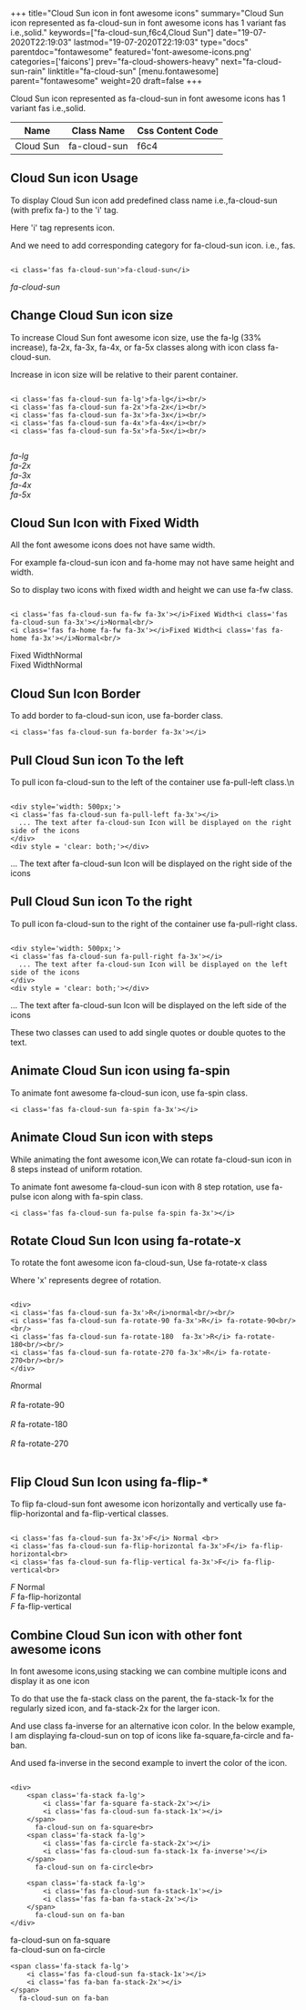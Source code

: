 +++
title="Cloud Sun icon in font awesome icons"
summary="Cloud Sun icon represented as fa-cloud-sun in font awesome icons has 1 variant fas i.e.,solid."
keywords=["fa-cloud-sun,f6c4,Cloud Sun"]
date="19-07-2020T22:19:03"
lastmod="19-07-2020T22:19:03"
type="docs"
parentdoc="fontawesome"
featured='font-awesome-icons.png'
categories=['faicons']
prev="fa-cloud-showers-heavy"
next="fa-cloud-sun-rain"
linktitle="fa-cloud-sun"
[menu.fontawesome]
parent="fontawesome"
weight=20
draft=false
+++


Cloud Sun icon represented as fa-cloud-sun in font awesome icons has 1 variant fas i.e.,solid.

<div class='table-responsive'><table class='table'><thead><tr><th>Name</th><th>Class Name</th><th>Css Content Code</th></tr></thead><tbody><tr><td>Cloud Sun</td><td>fa-cloud-sun</td><td>f6c4</td></tr></tbody></table></div>



## Cloud Sun icon Usage

To display Cloud Sun icon add predefined class name i.e.,fa-cloud-sun (with prefix fa-) to the 'i' tag.

Here 'i' tag represents icon.

And we need to add corresponding category for fa-cloud-sun icon. i.e., fas.


```

<i class='fas fa-cloud-sun'>fa-cloud-sun</i>
```

<i class='fas fa-cloud-sun'>fa-cloud-sun</i>




## Change Cloud Sun icon size
To increase Cloud Sun font awesome icon size, use the fa-lg (33% increase), fa-2x, fa-3x, fa-4x, or fa-5x classes along with icon class fa-cloud-sun.

Increase in icon size will be relative to their parent container. 

```

<i class='fas fa-cloud-sun fa-lg'>fa-lg</i><br/>
<i class='fas fa-cloud-sun fa-2x'>fa-2x</i><br/>
<i class='fas fa-cloud-sun fa-3x'>fa-3x</i><br/>
<i class='fas fa-cloud-sun fa-4x'>fa-4x</i><br/>
<i class='fas fa-cloud-sun fa-5x'>fa-5x</i><br/>
            
```

<i class='fas fa-cloud-sun fa-lg'>fa-lg</i><br/>
<i class='fas fa-cloud-sun fa-2x'>fa-2x</i><br/>
<i class='fas fa-cloud-sun fa-3x'>fa-3x</i><br/>
<i class='fas fa-cloud-sun fa-4x'>fa-4x</i><br/>
<i class='fas fa-cloud-sun fa-5x'>fa-5x</i><br/>
            



## Cloud Sun Icon with Fixed Width 

All the font awesome icons does not have same width.

For example fa-cloud-sun icon and fa-home may not have same height and width.

So to display two icons with fixed width and height we can use fa-fw class.


```

<i class='fas fa-cloud-sun fa-fw fa-3x'></i>Fixed Width<i class='fas fa-cloud-sun fa-3x'></i>Normal<br/>
<i class='fas fa-home fa-fw fa-3x'></i>Fixed Width<i class='fas fa-home fa-3x'></i>Normal<br/>
```

<i class='fas fa-cloud-sun fa-fw fa-3x'></i>Fixed Width<i class='fas fa-cloud-sun fa-3x'></i>Normal<br/>
<i class='fas fa-home fa-fw fa-3x'></i>Fixed Width<i class='fas fa-home fa-3x'></i>Normal<br/>



## Cloud Sun Icon Border 

To add border to fa-cloud-sun icon, use fa-border class.


```
<i class='fas fa-cloud-sun fa-border fa-3x'></i>

```
<i class='fas fa-cloud-sun fa-border fa-3x'></i>





## Pull Cloud Sun icon To the left

To pull icon fa-cloud-sun to the left of the container use fa-pull-left class.\n

```

<div style='width: 500px;'>
<i class='fas fa-cloud-sun fa-pull-left fa-3x'></i>
  ... The text after fa-cloud-sun Icon will be displayed on the right side of the icons
</div>
<div style = 'clear: both;'></div>
```

<div style='width: 500px;'>
<i class='fas fa-cloud-sun fa-pull-left fa-3x'></i>
  ... The text after fa-cloud-sun Icon will be displayed on the right side of the icons
</div>
<div style = 'clear: both;'></div>




## Pull Cloud Sun icon To the right
To pull icon fa-cloud-sun to the right of the container use fa-pull-right class.

```

<div style='width: 500px;'>
<i class='fas fa-cloud-sun fa-pull-right fa-3x'></i>
  ... The text after fa-cloud-sun Icon will be displayed on the left side of the icons
</div>
<div style = 'clear: both;'></div>
```

<div style='width: 500px;'>
<i class='fas fa-cloud-sun fa-pull-right fa-3x'></i>
  ... The text after fa-cloud-sun Icon will be displayed on the left side of the icons
</div>
<div style = 'clear: both;'></div>

These two classes can used to add single quotes or double quotes to the text.


## Animate Cloud Sun icon using fa-spin
To animate font awesome fa-cloud-sun icon, use fa-spin class.

```
<i class='fas fa-cloud-sun fa-spin fa-3x'></i>
```
<i class='fas fa-cloud-sun fa-spin fa-3x'></i>




## Animate Cloud Sun icon with steps
While animating the font awesome icon,We can rotate fa-cloud-sun icon in 8 steps instead of uniform rotation.

To animate font awesome fa-cloud-sun icon with 8 step rotation, use fa-pulse icon along with fa-spin class.


```
<i class='fas fa-cloud-sun fa-pulse fa-spin fa-3x'></i>

```
<i class='fas fa-cloud-sun fa-pulse fa-spin fa-3x'></i>





## Rotate Cloud Sun Icon using fa-rotate-x
To rotate the font awesome icon fa-cloud-sun, Use fa-rotate-x class

Where 'x' represents degree of rotation.


```

<div>
<i class='fas fa-cloud-sun fa-3x'>R</i>normal<br/><br/>
<i class='fas fa-cloud-sun fa-rotate-90 fa-3x'>R</i> fa-rotate-90<br/><br/> 
<i class='fas fa-cloud-sun fa-rotate-180  fa-3x'>R</i> fa-rotate-180<br/><br/> 
<i class='fas fa-cloud-sun fa-rotate-270 fa-3x'>R</i> fa-rotate-270<br/><br/>
</div>
```

<div>
<i class='fas fa-cloud-sun fa-3x'>R</i>normal<br/><br/>
<i class='fas fa-cloud-sun fa-rotate-90 fa-3x'>R</i> fa-rotate-90<br/><br/> 
<i class='fas fa-cloud-sun fa-rotate-180  fa-3x'>R</i> fa-rotate-180<br/><br/> 
<i class='fas fa-cloud-sun fa-rotate-270 fa-3x'>R</i> fa-rotate-270<br/><br/>
</div>




## Flip Cloud Sun Icon using fa-flip-*
To flip fa-cloud-sun font awesome icon horizontally and vertically use fa-flip-horizontal and fa-flip-vertical classes. 

```

<i class='fas fa-cloud-sun fa-3x'>F</i> Normal <br>
<i class='fas fa-cloud-sun fa-flip-horizontal fa-3x'>F</i> fa-flip-horizontal<br>
<i class='fas fa-cloud-sun fa-flip-vertical fa-3x'>F</i> fa-flip-vertical<br>
```

<i class='fas fa-cloud-sun fa-3x'>F</i> Normal <br>
<i class='fas fa-cloud-sun fa-flip-horizontal fa-3x'>F</i> fa-flip-horizontal<br>
<i class='fas fa-cloud-sun fa-flip-vertical fa-3x'>F</i> fa-flip-vertical<br>




## Combine Cloud Sun icon with other font awesome icons
In font awesome icons,using stacking we can combine multiple icons and display it as one icon 

To do that use the fa-stack class on the parent, the fa-stack-1x for the regularly sized icon, and fa-stack-2x for the larger icon.

And use class fa-inverse for an alternative icon color. 
In the below example, I am displaying fa-cloud-sun on top of icons like fa-square,fa-circle and fa-ban.

And used fa-inverse in the second example to invert the color of the icon.

```

<div>
    <span class='fa-stack fa-lg'>
        <i class='far fa-square fa-stack-2x'></i>
        <i class='fas fa-cloud-sun fa-stack-1x'></i>
    </span>
      fa-cloud-sun on fa-square<br>
    <span class='fa-stack fa-lg'>
        <i class='fas fa-circle fa-stack-2x'></i>
        <i class='fas fa-cloud-sun fa-stack-1x fa-inverse'></i>
    </span>
      fa-cloud-sun on fa-circle<br>

    <span class='fa-stack fa-lg'>
        <i class='fas fa-cloud-sun fa-stack-1x'></i>
        <i class='fas fa-ban fa-stack-2x'></i>
    </span>
      fa-cloud-sun on fa-ban
</div>
```

<div>
    <span class='fa-stack fa-lg'>
        <i class='far fa-square fa-stack-2x'></i>
        <i class='fas fa-cloud-sun fa-stack-1x'></i>
    </span>
      fa-cloud-sun on fa-square<br>
    <span class='fa-stack fa-lg'>
        <i class='fas fa-circle fa-stack-2x'></i>
        <i class='fas fa-cloud-sun fa-stack-1x fa-inverse'></i>
    </span>
      fa-cloud-sun on fa-circle<br>

    <span class='fa-stack fa-lg'>
        <i class='fas fa-cloud-sun fa-stack-1x'></i>
        <i class='fas fa-ban fa-stack-2x'></i>
    </span>
      fa-cloud-sun on fa-ban
</div>







